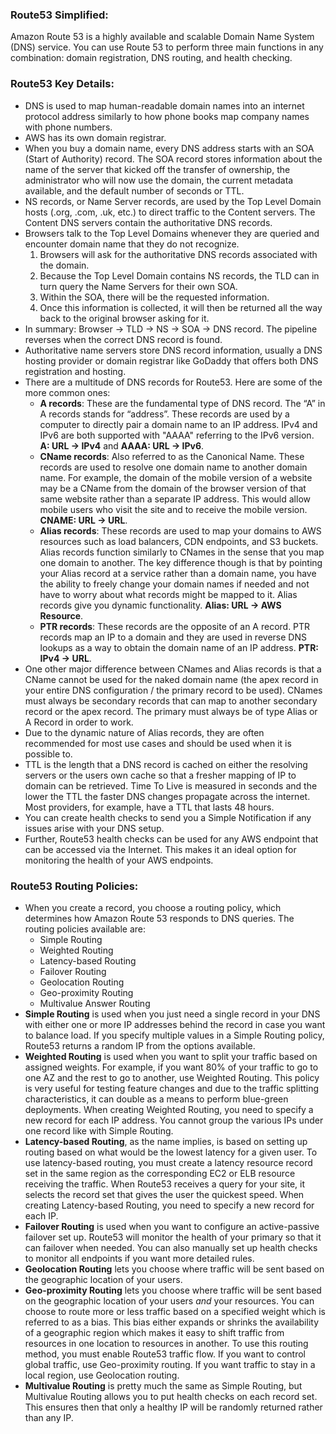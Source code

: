 ### Route53 Simplified:

Amazon Route 53 is a highly available and scalable Domain 
Name System (DNS) service. You can use Route 53 to perform three main 
functions in any combination: domain registration, DNS routing, and 
health checking.

### 

### Route53 Key Details:

- DNS is used to map human-readable domain names into an internet
protocol address similarly to how phone books map company names with
phone numbers.
- AWS has its own domain registrar.
- When you buy a domain name, every DNS address starts with an SOA
(Start of Authority) record. The SOA record stores information about the name of the server that kicked off the transfer of ownership, the
administrator who will now use the domain, the current metadata
available, and the default number of seconds or TTL.
- NS records, or Name Server records, are used by the Top Level Domain hosts (.org, .com, .uk, etc.) to direct traffic to the Content servers. The Content DNS servers contain the authoritative DNS records.
- Browsers talk to the Top Level Domains whenever they are queried and encounter domain name that they do not recognize.
    1. Browsers will ask for the authoritative DNS records associated with the domain.
    2. Because the Top Level Domain contains NS records, the TLD can in turn query the Name Servers for their own SOA.
    3. Within the SOA, there will be the requested information.
    4. Once this information is collected, it will then be returned all the way back to the original browser asking for it.
- In summary: Browser -> TLD -> NS -> SOA -> DNS record. The pipeline reverses when the correct DNS record is found.
- Authoritative name servers store DNS record information, usually a
DNS hosting provider or domain registrar like GoDaddy that offers both
DNS registration and hosting.
- There are a multitude of DNS records for Route53. Here are some of the more common ones:
    - **A records**: These are the fundamental type of DNS
    record. The “A” in A records stands for “address”. These records are
    used by a computer to directly pair a domain name to an IP address. IPv4 and IPv6 are both supported with "AAAA" referring to the IPv6 version. **A: URL -> IPv4** and **AAAA: URL -> IPv6**.
    - **CName records**: Also referred to as the Canonical
    Name. These records are used to resolve one domain name to another
    domain name. For example, the domain of the mobile version of a website
    may be a CName from the domain of the browser version of that same
    website rather than a separate IP address. This would allow mobile users who visit the site and to receive the mobile version. **CNAME: URL -> URL**.
    - **Alias records**: These records are used to map your
    domains to AWS resources such as load balancers, CDN endpoints, and S3
    buckets. Alias records function similarly to CNames in the sense that
    you map one domain to another. The key difference though is that by
    pointing your Alias record at a service rather than a domain name, you
    have the ability to freely change your domain names if needed and not
    have to worry about what records might be mapped to it. Alias records
    give you dynamic functionality. **Alias: URL -> AWS Resource**.
    - **PTR records**: These records are the opposite of an A record. PTR records map an IP to a domain and they are used in reverse
    DNS lookups as a way to obtain the domain name of an IP address. **PTR: IPv4 -> URL**.
- One other major difference between CNames and Alias records is that a CName cannot be used for the naked domain name (the apex record in your entire DNS configuration / the primary record to be used). CNames must
always be secondary records that can map to another secondary record or
the apex record. The primary must always be of type Alias or A Record in order to work.
- Due to the dynamic nature of Alias records, they are often
recommended for most use cases and should be used when it is possible
to.
- TTL is the length that a DNS record is cached on either the
resolving servers or the users own cache so that a fresher mapping of IP to domain can be retrieved. Time To Live is measured in seconds and the lower the TTL the faster DNS changes propagate across the internet.
Most providers, for example, have a TTL that lasts 48 hours.
- You can create health checks to send you a Simple Notification if any issues arise with your DNS setup.
- Further, Route53 health checks can be used for any AWS endpoint that can be accessed via the Internet. This makes it an ideal option for
monitoring the health of your AWS endpoints.

### 

### Route53 Routing Policies:

- When you create a record, you choose a routing policy, which
determines how Amazon Route 53 responds to DNS queries. The routing
policies available are:
    - Simple Routing
    - Weighted Routing
    - Latency-based Routing
    - Failover Routing
    - Geolocation Routing
    - Geo-proximity Routing
    - Multivalue Answer Routing
- **Simple Routing** is used when you just need a single
record in your DNS with either one or more IP addresses behind the
record in case you want to balance load. If you specify multiple values
in a Simple Routing policy, Route53 returns a random IP from the options available.
- **Weighted Routing** is used when you want to split
your traffic based on assigned weights. For example, if you want 80% of
your traffic to go to one AZ and the rest to go to another, use Weighted Routing. This policy is very useful for testing feature changes and due to the traffic splitting characteristics, it can double as a means to
perform blue-green deployments. When creating Weighted Routing, you need to specify a new record for each IP address. You cannot group the
various IPs under one record like with Simple Routing.
- **Latency-based Routing**, as the name implies, is
based on setting up routing based on what would be the lowest latency
for a given user. To use latency-based routing, you must create a
latency resource record set in the same region as the corresponding EC2
or ELB resource receiving the traffic. When Route53 receives a query for your site, it selects the record set that gives the user the quickest
speed. When creating Latency-based Routing, you need to specify a new
record for each IP.
- **Failover Routing** is used when you want to configure an active-passive failover set up. Route53 will monitor the health of
your primary so that it can failover when needed. You can also manually
set up health checks to monitor all endpoints if you want more detailed
rules.
- **Geolocation Routing** lets you choose where traffic will be sent based on the geographic location of your users.
- **Geo-proximity Routing** lets you choose where traffic will be sent based on the geographic location of your users *and* your resources. You can choose to route more or less traffic based on a specified weight which is referred to as a bias. This bias either
expands or shrinks the availability of a geographic region which makes
it easy to shift traffic from resources in one location to resources in
another. To use this routing method, you must enable Route53 traffic
flow. If you want to control global traffic, use Geo-proximity routing.
If you want traffic to stay in a local region, use Geolocation routing.
- **Multivalue Routing** is pretty much the same as
Simple Routing, but Multivalue Routing allows you to put health checks
on each record set. This ensures then that only a healthy IP will be
randomly returned rather than any IP.
